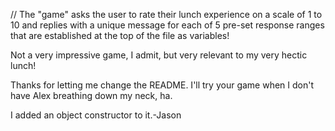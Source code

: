 // The "game" asks the user to rate their lunch experience on a scale of 1 to 10 and replies with a unique message for each of 5 pre-set response ranges that are established at the top of the file as variables!

Not a very impressive game, I admit, but very relevant to my very hectic lunch!

Thanks for letting me change the README. I'll try your game when I don't have Alex breathing down my neck, ha.

I added an object constructor to it.-Jason
